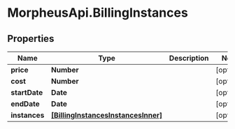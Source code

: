 # MorpheusApi.BillingInstances

## Properties

Name | Type | Description | Notes
------------ | ------------- | ------------- | -------------
**price** | **Number** |  | [optional] 
**cost** | **Number** |  | [optional] 
**startDate** | **Date** |  | [optional] 
**endDate** | **Date** |  | [optional] 
**instances** | [**[BillingInstancesInstancesInner]**](BillingInstancesInstancesInner.md) |  | [optional] 


